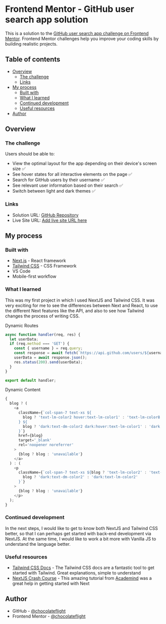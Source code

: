 # Frontend Mentor - GitHub user search app solution

This is a solution to the [GitHub user search app challenge on Frontend Mentor](https://www.frontendmentor.io/challenges/github-user-search-app-Q09YOgaH6). Frontend Mentor challenges help you improve your coding skills by building realistic projects.

## Table of contents

- [Overview](#overview)
  - [The challenge](#the-challenge)
  - [Links](#links)
- [My process](#my-process)
  - [Built with](#built-with)
  - [What I learned](#what-i-learned)
  - [Continued development](#continued-development)
  - [Useful resources](#useful-resources)
- [Author](#author)

## Overview

### The challenge

Users should be able to:

- View the optimal layout for the app depending on their device's screen size ✅
- See hover states for all interactive elements on the page ✅
- Search for GitHub users by their username ✅
- See relevant user information based on their search ✅
- Switch between light and dark themes ✅

### Links

- Solution URL: [GitHub Repository](https://github.com/chocolateflight/GitHub-User-Search-App)
- Live Site URL: [Add live site URL here](https://your-live-site-url.com)

## My process

### Built with

- [Next.js](https://nextjs.org/) - React framework
- [Tailwind CSS](https://tailwindcss.com/) - CSS Framework
- VS Code
- Mobile-first workflow

### What I learned

This was my first project in which I used NextJS and Tailwind CSS. It was very exciting for me to see the differences between Next and React, to use the different Next features like the API, and also to see how Tailwind changes the process of writing CSS.

Dynamic Routes

```js
async function handler(req, res) {
  let userData;
  if (req.method === 'GET') {
    const { username } = req.query;
    const response = await fetch(`https://api.github.com/users/${username}`);
    userData = await response.json();
    res.status(200).send(userData);
  }
}

export default handler;
```

Dynamic Content

```js
{
  blog ? (
    <a
      className={`col-span-7 text-xs ${
        blog ? 'text-lm-color2 hover:text-lm-color1' : 'text-lm-color8'
      } ${
        blog ? 'dark:text-dm-color2 dark:hover:text-lm-color1' : 'dark:text-lm-color2'
      }`}
      href={blog}
      target='_blank'
      rel='noopener noreferrer'
    >
      {blog ? blog : 'unavailable'}
    </a>
  ) : (
    <p
      className={`col-span-7 text-xs ${blog ? 'text-lm-color2' : 'text-lm-color8'} ${
        blog ? 'dark:text-dm-color2' : 'dark:text-lm-color2'
      }`}
    >
      {blog ? blog : 'unavailable'}
    </p>
  );
}
```

### Continued development

In the next steps, I would like to get to know both NextJS and Tailwind CSS better, so that I can perhaps get started with back-end development via NextJS. At the same time, I would like to work a bit more with Vanilla JS to understand the language better. 

### Useful resources

- [Tailwind CSS Docs](https://tailwindcss.com/docs/) - The Tailwind CSS docs are a fantastic tool to get started with Tailwind. Great explanations, simple to understand
- [NextJS Crash Course](https://www.youtube.com/watch?v=MFuwkrseXVE) - This amazing tutorial from [Academind](https://academind.com/) was a great help in getting started with Next

## Author

- GitHub - [@chocolateflight](https://github.com/chocolateflight)
- Frontend Mentor - [@chocolateflight](https://www.frontendmentor.io/profile/chocolateflight)